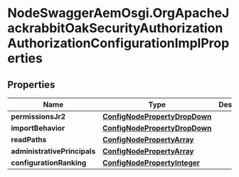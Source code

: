 # NodeSwaggerAemOsgi.OrgApacheJackrabbitOakSecurityAuthorizationAuthorizationConfigurationImplProperties

## Properties

Name | Type | Description | Notes
------------ | ------------- | ------------- | -------------
**permissionsJr2** | [**ConfigNodePropertyDropDown**](ConfigNodePropertyDropDown.md) |  | [optional] 
**importBehavior** | [**ConfigNodePropertyDropDown**](ConfigNodePropertyDropDown.md) |  | [optional] 
**readPaths** | [**ConfigNodePropertyArray**](ConfigNodePropertyArray.md) |  | [optional] 
**administrativePrincipals** | [**ConfigNodePropertyArray**](ConfigNodePropertyArray.md) |  | [optional] 
**configurationRanking** | [**ConfigNodePropertyInteger**](ConfigNodePropertyInteger.md) |  | [optional] 


